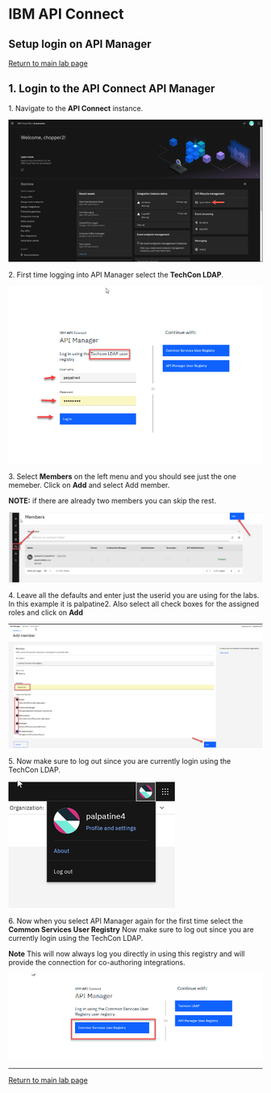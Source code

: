 # IBM API Connect

## Setup login on API Manager

[Return to main lab page](../index.md#lab-sections)

## 1. Login to the API Connect API Manager <a name="login"></a>

1\. Navigate to the **API Connect** instance.

![alt text][pic7]

2\. First time logging into API Manager select the **TechCon LDAP**.

![alt text][pic8]

3\. Select **Members** on the left menu and you should see just the one memeber.  Click on **Add** and select Add member.  

**NOTE:** if there are already two members you can skip the rest. 

![alt text][pic9]

4\. Leave all the defaults and enter just the userid you are using for the labs.  In this example it is palpatine2.
Also select all check boxes for the assigned roles and click on **Add**

![alt text][pic11]

5\. Now make sure to log out since you are currently login using the TechCon LDAP. 

![alt text][pic15]

6\. Now when you select API Manager again for the first time select the **Common Services User Registry** Now make sure to log out since you are currently login using the TechCon LDAP. 

**Note** This will now always log you directly in using this registry and will provide the connection for co-authoring integrations.  

![alt text][pic16]

[pic7]: images/7.png
[pic8]: images/8.png
[pic9]: images/9.png
[pic10]: images/10.png
[pic11]: images/11.png
[pic12]: images/12.png
[pic13]: images/13.png
[pic14]: images/14.png
[pic15]: images/15.png
[pic16]: images/16.png


---

[Return to main lab page](../index.md#lab-sections)
